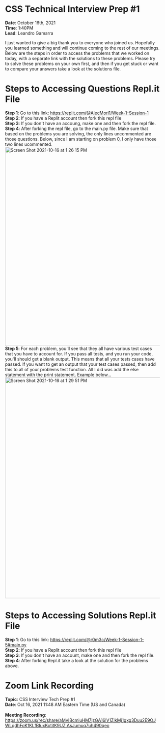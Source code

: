 # CSS Technical Interview Prep #1

<b>Date</b>: October 16th, 2021 <br>
<b>Time</b>: 1:40PM <br>
<b>Lead</b>: Leandro Gamarra <br>

I just wanted to give a big thank you to everyone who joined us. Hopefully you learned something and will continue coming to the rest of our meetings. Below are the steps in order to access the problems that we worked on today, with a separate link with the solutions to these problems. Please try to solve these problems on your own first, and then if you get stuck or want to compare your answers take a look at the solutions file.

# Steps to Accessing Questions Repl.it File

<b>Step 1</b>: Go to this link: https://replit.com/@AlecMori1/Week-1-Session-1 <br>
<b>Step 2</b>: If you have a Replit account then fork this repl file <br>
<b>Step 3</b>: If you don't have an accoung, make one and then fork the repl file. <br>
<b>Step 4</b>: After forking the repl file, go to the main.py file. Make sure that based on the problems you are solving, the only lines uncommented are those questions. Below, since I am starting on problem 0, I only have those two lines ucommented. <br> 
<img width="647" alt="Screen Shot 2021-10-16 at 1 26 15 PM" src="https://user-images.githubusercontent.com/33881291/137596676-2078d795-371a-4eee-91ce-b74e687fa9c7.png"> <br>
<b>Step 5</b>: For each problem, you'll see that they all have various test cases that you have to account for. If you pass all tests, and you run your code, you'll should get a blank output. This means that all your tests cases have passed. If you want to get an output that your test cases passed, then add this to all of your problems test function. All I did was add the else statement with the print statement. Example below... <br>
<img width="718" alt="Screen Shot 2021-10-16 at 1 29 51 PM" src="https://user-images.githubusercontent.com/33881291/137596782-2bb0382d-5887-40f7-899e-6e666ca2c10c.png">

# Steps to Accessing Solutions Repl.it File

<b>Step 1</b>: Go to this link: https://replit.com/@r0m3c/Week-1-Session-1-5#main.py <br>
<b>Step 2</b>: If you have a Replit account then fork this repl file <br>
<b>Step 3</b>: If you don't have an account, make one and then fork the repl file. <br>
<b>Step 4</b>: After forking Repl.it take a look at the solution for the problems above.

# Zoom Link Recording
<b>Topic</b>: CSS Interview Tech Prep #1 <br>
<b>Date</b>: Oct 16, 2021 11:48 AM Eastern Time (US and Canada) <br>
<br>
<b>Meeting Recording</b>:
https://zoom.us/rec/share/aMvIBcmiuHM7jzGA16lV1ZlkMj1gxg3Duu2E9OJWLqdhFoK1KLfBIuxKotitK9UZ.AsJumuq7uh490qeo

